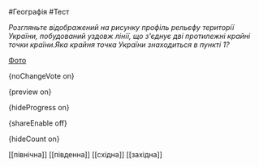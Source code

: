 #Географія #Тест

*Розгляньте відображений на рисунку профіль рельєфу території України, побудований уздовж лінії, що з'єднує дві протилежні крайні точки країни.Яка крайня точка України знаходиться в пункті 1?*

[Фото](https://zno.osvita.ua//doc/images/znotest/83/8327/17.jpg)

{noChangeVote on}

{preview on}

{hideProgress on}

{shareEnable off}

{hideCount on}

[[північна]]
[[південна]]
[[східна]]
[[західна]]
